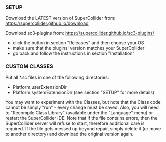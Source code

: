 ### SETUP

Download the LATEST version of SuperCollider from:
https://supercollider.github.io/download

Download sc3-plugins from:
https://supercollider.github.io/sc3-plugins/
- click the button in section "Releases" and then choose your OS
- make sure that the plugins' version matches your SuperCollider
- go back and follow the instructions in section "Installation"

### CUSTOM CLASSES

Put all *.sc files in one of the following directories:
- Platform.userExtensionDir
- Platform.systemExtensionDir
(see section "SETUP" for more details)

You may want to experiment with the Classes, but note that the Class
code cannot be simply "run" - every change must be saved. Also, you will
need to "Recompile Class Library" (available under the "Language" menu)
or restart the SuperCollider IDE.
Note that if the file contains errors, then the SuperCollider server will
refuse to start, therefore additional care is required.
If the file gets messed up beyond repair, simply delete it (or move to
another directory) and download the original version again.

